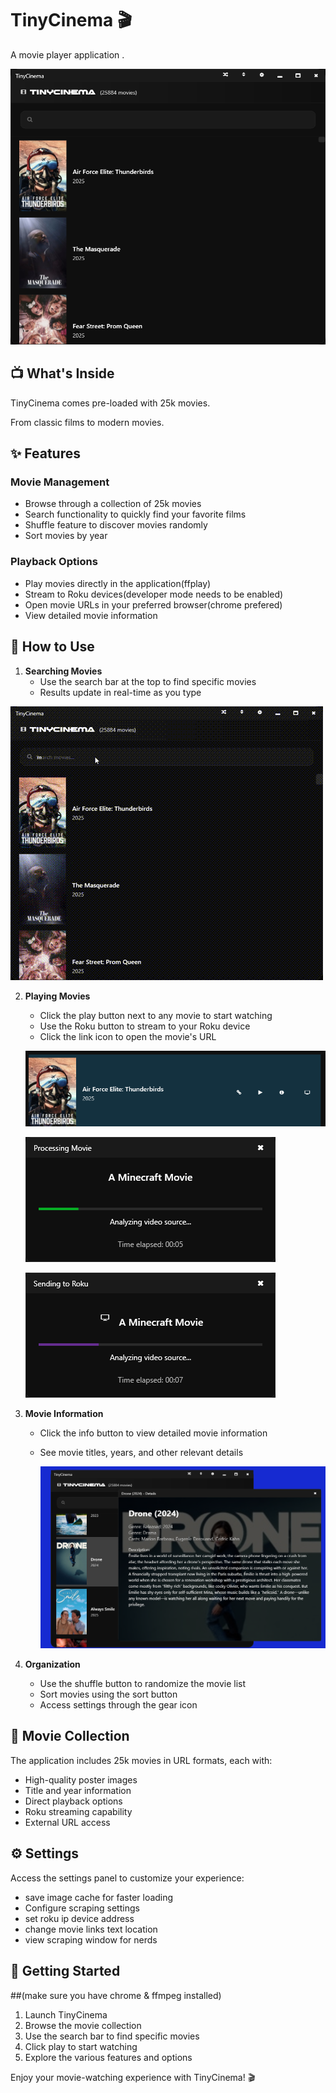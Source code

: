# TinyCinema 🎬

A movie player application .

![TinyCinema main](https://raw.githubusercontent.com/ZynthZWorkZ/TinyCinema/refs/heads/main/Readmeimages/main.png)


## 📺 What's Inside

TinyCinema comes pre-loaded with 25k movies.

 From classic films to modern movies.

## ✨ Features

### Movie Management
- Browse through a collection of 25k movies
- Search functionality to quickly find your favorite films
- Shuffle feature to discover movies randomly
- Sort movies by year




### Playback Options
- Play movies directly in the application(ffplay)
- Stream to Roku devices(developer mode needs to be enabled)
- Open movie URLs in your preferred browser(chrome prefered)
- View detailed movie information



## 🎯 How to Use

1. **Searching Movies**
   - Use the search bar at the top to find specific movies
   - Results update in real-time as you type
   
![TinyCinema search](https://raw.githubusercontent.com/ZynthZWorkZ/TinyCinema/refs/heads/main/Readmeimages/search.gif)

2. **Playing Movies**
   - Click the play button next to any movie to start watching
   - Use the Roku button to stream to your Roku device
   - Click the link icon to open the movie's URL

   ![TinyCinema buttons](https://raw.githubusercontent.com/ZynthZWorkZ/TinyCinema/refs/heads/main/Readmeimages/buttons.png)

   ![TinyCinema play](https://raw.githubusercontent.com/ZynthZWorkZ/TinyCinema/refs/heads/main/Readmeimages/movieplay.png)

   ![TinyCinema rokusideload](https://raw.githubusercontent.com/ZynthZWorkZ/TinyCinema/refs/heads/main/Readmeimages/rokusideload.png)



3. **Movie Information**
   - Click the info button to view detailed movie information
   - See movie titles, years, and other relevant details

     ![TinyCinema movieinfo](https://raw.githubusercontent.com/ZynthZWorkZ/TinyCinema/refs/heads/main/Readmeimages/movieinfo.png)



4. **Organization**
   - Use the shuffle button to randomize the movie list
   - Sort movies using the sort button
   - Access settings through the gear icon



## 🎥 Movie Collection

The application includes 25k movies in URL formats, each with:
- High-quality poster images
- Title and year information
- Direct playback options
- Roku streaming capability
- External URL access

## ⚙️ Settings

Access the settings panel to customize your experience:
- save image cache for faster loading 
- Configure scraping settings 
- set roku ip device address 
- change movie links text location
- view scraping window for nerds

## 🚀 Getting Started

##(make sure you have chrome & ffmpeg installed)
1. Launch TinyCinema
2. Browse the movie collection
3. Use the search bar to find specific movies
4. Click play to start watching
5. Explore the various features and options

Enjoy your movie-watching experience with TinyCinema! 🎬 
